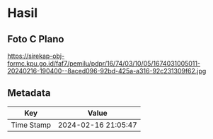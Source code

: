# Hasil

## Foto C Plano

https://sirekap-obj-formc.kpu.go.id/faf7/pemilu/pdpr/16/74/03/10/05/1674031005011-20240216-190400--8aced096-92bd-425a-a316-92c231309f62.jpg


## Metadata

| Key        | Value               |
| ---------- | ------------------- |
| Time Stamp | 2024-02-16 21:05:47 |



